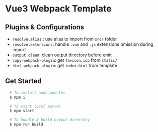 # Vue3 Webpack Template
## Plugins & Configurations
- `resolve.alias` : use alias to import from `src/` folder 
- `resolve.extensions`: handle `.vue` and `.js` extensions omission during import
- `output.clean`: clean output directory before emit
- `copy-webpack-plugin`: get `favicon.ico` from `static/`
- `html-webpack-plugin`: get `index.html` from template

## Get Started
```bash
  # To install node_modules
  $ npm i

  # To start local server
  $ npm start

  # To bundle & build output directory
  $ npm run build
```
